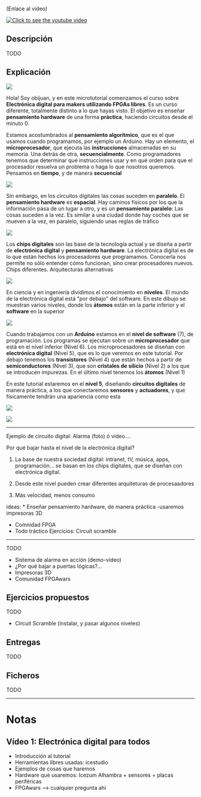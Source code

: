 (Enlace al vídeo)

[![Click to see the youtube video](http://img.youtube.com/vi//0.jpg)]()

## Descripción

TODO

## Explicación

![](https://github.com/Obijuan/digital-electronics-with-open-FPGAs-tutorial/raw/master/wiki/portada/intro-01.png)

Hola! Soy obijuan, y en este microtutorial comenzamos el curso sobre **Electrónica digital para makers utilizando FPGAs libres**. Es un curso diferente, totalmente distinto a lo que hayas visto. El objetivo es enseñar **pensamiento hardware** de una forma **práctica**, haciendo circuitos desde el minuto 0.

Estamos acostumbrados al **pensamiento algorítmico**, que es el que usamos cuando programamos, por ejemplo un Arduino. Hay un elemento, el **microprocesador**, que ejecuta las **instrucciones** almacenadas en su memoria. Una detrás de otra, **secuencialmente**. Como programadores tenemos que determinar qué instrucciones usar y en qué orden para que el procesador resuelva un problema o haga lo que nosotros queremos. Pensamos en **tiempo**, y de manera **secuencial**

![](https://github.com/Obijuan/digital-electronics-with-open-FPGAs-tutorial/raw/master/wiki/portada/intro-02.gif)

Sin embargo, en los circuitos digitales las cosas suceden en **paralelo**. El **pensamiento hardware** es **espacial**. Hay caminos físicos por los que la información pasa de un lugar a otro, y es un **pensamiento paralelo**: Las cosas suceden a la vez. Es similar a una ciudad donde hay coches que se mueven a la vez, en paralelo, siguiendo unas reglas de tráfico

![](https://github.com/Obijuan/digital-electronics-with-open-FPGAs-tutorial/raw/master/wiki/portada/intro-03.gif)

Los **chips digitales** son las base de la tecnología actual y se diseña a partir de **electrónica digital** y **pensamiento hardware**. La electrónica digital es de lo que están hechos los procesadores que programamos. Conocerla nos permite no sólo entender cómo funcionan, sino crear procesadores nuevos. Chips diferentes. Arquitecturas alternativas

![](https://github.com/Obijuan/digital-electronics-with-open-FPGAs-tutorial/raw/master/wiki/portada/intro-04.png)

En ciencia y en ingeniería dividimos el conocimiento en **niveles**. El mundo de la electrónica digital está "por debajo" del software. En este dibujo se muestran varios niveles, donde los **átomos** están en la parte inferior y el **software** en la superior

![](https://github.com/Obijuan/digital-electronics-with-open-FPGAs-tutorial/raw/master/wiki/portada/intro-05.png)

Cuando trabajamos con un **Arduino** estamos en el **nivel de software** (7), de programación. Los programas se ejecutan sobre un **microprocesador** que está en el nivel inferior (Nivel 6). Los microprocesadores se diseñan con **electrónica digital** (Nivel 5), que es lo que veremos en este tutorial. Por debajo tenemos los **transistores** (Nivel 4) que están hechos a partir de **semiconductores** (Nivel 3), que son **cristales de silicio** (Nivel 2) a los que se introducen impurezas. En el último nivel tenemos los **átomos** (Nivel 1)

En este tutorial estaremos en el **nivel 5**, diseñando **circuitos digitales** de manera práctica, a los que conectaremos **sensores** y **actuadores**, y que físicamente tendrán una apariencia como esta

![](https://github.com/Obijuan/digital-electronics-with-open-FPGAs-tutorial/raw/master/wiki/portada/intro-06.jpg)

![](https://github.com/Obijuan/digital-electronics-with-open-FPGAs-tutorial/raw/master/wiki/portada/intro-07.png)

--------------

Ejemplo de circuito digital: Alarma
(foto) ó vídeo....

Por qué bajar hasta el nivel de la electrónica digital?

1) La base de nuestra sociedad digital: intranet, tV, música, apps, programación... se basan en los chips digitales, que se diseñan con electrónica digital.

2) Desde este nivel pueden crear diferentes arquiteturas de procesaadores

3) Más velocidad, menos consumo

ideas:  * Enseñar pensamiento hardware, de manera práctica
-usaremos impresoras 3D
- Comnidad FPGA
- Todo tráctico
Ejercicios: Circuit scramble

-------

TODO

* Sistema de alarma en acción (demo-video)
* ¿Por qué bajar a puertas lógicas?...
* Impresoras 3D
* Comunidad FPGAwars

## Ejercicios propuestos

TODO

* Circuit Scramble (instalar, y pasar algunos niveles)

## Entregas

TODO

## Ficheros
TODO

--------------------------

# Notas

## Vídeo 1: Electrónica digital para todos
* Introducción al tutorial
* Herramientas libres usadas: icestudio
* Ejemplos de cosas que haremos
* Hardware que usaremos: Icezum Alhambra + sensores + placas periféricas
* FPGAwars --> cualquier pregunta ahí


